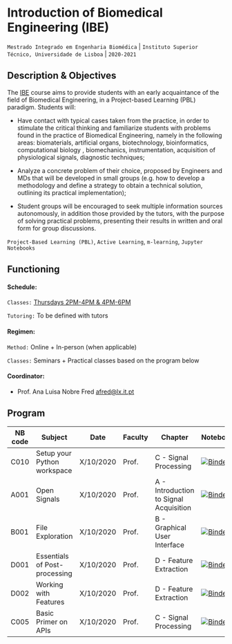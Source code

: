 
# Introduction of Biomedical Engineering (IBE)
```Mestrado Integrado em Engenharia Biomédica``` | ```Instituto Superior Técnico, Universidade de Lisboa``` | ```2020-2021```

## Description & Objectives

The [IBE](https://fenix.tecnico.ulisboa.pt/disciplinas/IEB25179577/2020-2021/1-semestre) course aims to provide students with an early acquaintance of the field of Biomedical Engineering, in a Project-based Learning (PBL) paradigm. Students will:

- Have contact with typical cases taken from the practice, in order to stimulate the critical thinking and familiarize students with problems found in the practice of Biomedical Engineering, namely in the following areas: biomaterials, artificial organs, biotechnology, bioinformatics, computational biology , biomechanics, instrumentation, acquisition of physiological signals, diagnostic techniques;
  
- Analyze a concrete problem of their choice, proposed by Engineers and MDs that will be developed in small groups (e.g. how to develop a methodology and define a strategy to obtain a technical solution, outlining its practical implementation);
  
- Student groups will be encouraged to seek multiple information sources autonomously, in addition those provided by the tutors, with the purpose of solving practical problems, presenting their results in written and oral form for group discussions.

```Project-Based Learning (PBL)```, ```Active Learning```, ```m-learning```, ```Jupyter Notebooks```


## Functioning

#### Schedule:

`Classes:` [Thursdays 2PM-4PM & 4PM-6PM](https://fenix.tecnico.ulisboa.pt/disciplinas/IEB25179577/2020-2021/1-semestre/horario)

`Tutoring:` To be defined with tutors


#### Regimen:

`Method:` Online + In-person (when applicable)

`Classes:` Seminars + Practical classes based on the program below
 

#### Coordinator:
 - Prof. Ana Luisa Nobre Fred [afred@lx.it.pt](mailto:afred@lx.it.pt)


## Program
NB code | Subject | Date | Faculty | Chapter | Notebook 
--- | --- | ---| --- | --- | ---
C010 | Setup your Python workspace | X/10/2020 | Prof. | C - Signal Processing |  [![Binder](http://mybinder.org/badge_logo.svg)](http://mybinder.org/v2/gh/PIA-Group/ScientIST-notebooks/master?urlpath=lab/tree/C.Signal_Processing/C010%20Setup%20your%20Python%20workspace.ipynb)
A001 | Open Signals | X/10/2020 | Prof. | A - Introduction to Signal Acquisition |   [![Binder](http://mybinder.org/badge_logo.svg)](http://mybinder.org/v2/gh/PIA-Group/ScientIST-notebooks/master?urlpath=lab/tree/A.Signal_Acquisition/A001%20Open%20Signals.ipynb) 
B001 | File Exploration | X/10/2020 | Prof. | B - Graphical User Interface |  [![Binder](http://mybinder.org/badge_logo.svg)](http://mybinder.org/v2/gh/PIA-Group/ScientIST-notebooks/master?urlpath=lab/tree/B.Graphical_User_Interface/B001%20File%20Exploration.ipynb)
D001 | Essentials of Post-processing | X/10/2020 | Prof. | D - Feature Extraction |  [![Binder](http://mybinder.org/badge_logo.svg)](http://mybinder.org/v2/gh/PIA-Group/ScientIST-notebooks/master?urlpath=lab/tree/D.Feature_Extraction/D001%20Essentials%20of%20Post-processing.ipynb)
D002 | Working with Features | X/10/2020 | Prof. | D - Feature Extraction |  [![Binder](http://mybinder.org/badge_logo.svg)](http://mybinder.org/v2/gh/PIA-Group/ScientIST-notebooks/master?urlpath=lab/tree/D.Feature_Extraction/D002%20Working%20with%20Features.ipynb)
C005 | Basic Primer on APIs | X/10/2020 | Prof. | C - Signal Processing |  [![Binder](http://mybinder.org/badge_logo.svg)](http://mybinder.org/v2/gh/PIA-Group/ScientIST-notebooks/master?urlpath=lab/tree/C.Signal_Processing/C005%20Basic%20Primer%20on%20APIs.ipynb) 
